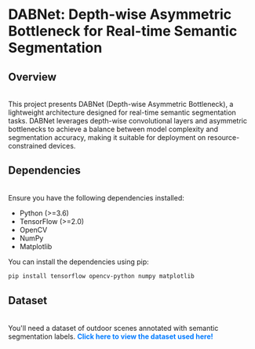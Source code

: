 # DABNet: Depth-wise Asymmetric Bottleneck for Real-time Semantic Segmentation

<h2>Overview</h2><br>
This project presents DABNet (Depth-wise Asymmetric Bottleneck), a lightweight architecture designed for real-time semantic segmentation tasks. DABNet leverages depth-wise convolutional layers and asymmetric bottlenecks to achieve a balance between model complexity and segmentation accuracy, making it suitable for deployment on resource-constrained devices.

<h2>Dependencies</h2><br>
Ensure you have the following dependencies installed:

* Python (>=3.6)
* TensorFlow (>=2.0)
* OpenCV
* NumPy
* Matplotlib

You can install the dependencies using pip:<br>
```bash
pip install tensorflow opencv-python numpy matplotlib
```

<h2>Dataset</h2><br>
You'll need a dataset of outdoor scenes annotated with semantic segmentation labels.
<a href="https://www.kaggle.com/datasets/kumaresanmanickavelu/lyft-udacity-challenge" style="color: #007bff; text-decoration: none; font-weight: bold;">Click here to view the dataset used here!</a>


